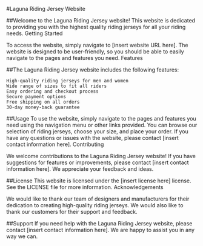 #Laguna Riding Jersey Website

##Welcome to the Laguna Riding Jersey website! This website is dedicated to providing you with the highest quality riding jerseys for all your riding needs.
Getting Started

To access the website, simply navigate to [insert website URL here]. The website is designed to be user-friendly, so you should be able to easily navigate to the pages and features you need.
Features

##The Laguna Riding Jersey website includes the following features:

    High-quality riding jerseys for men and women
    Wide range of sizes to fit all riders
    Easy ordering and checkout process
    Secure payment options
    Free shipping on all orders
    30-day money-back guarantee

##Usage
To use the website, simply navigate to the pages and features you need using the navigation menu or other links provided. You can browse our selection of riding jerseys, choose your size, and place your order. If you have any questions or issues with the website, please contact [insert contact information here].
Contributing

We welcome contributions to the Laguna Riding Jersey website! If you have suggestions for features or improvements, please contact [insert contact information here]. We appreciate your feedback and ideas.

##License
This website is licensed under the [insert license here] license. See the LICENSE file for more information.
Acknowledgements

We would like to thank our team of designers and manufacturers for their dedication to creating high-quality riding jerseys. We would also like to thank our customers for their support and feedback.

##Support
If you need help with the Laguna Riding Jersey website, please contact [insert contact information here]. We are happy to assist you in any way we can.

